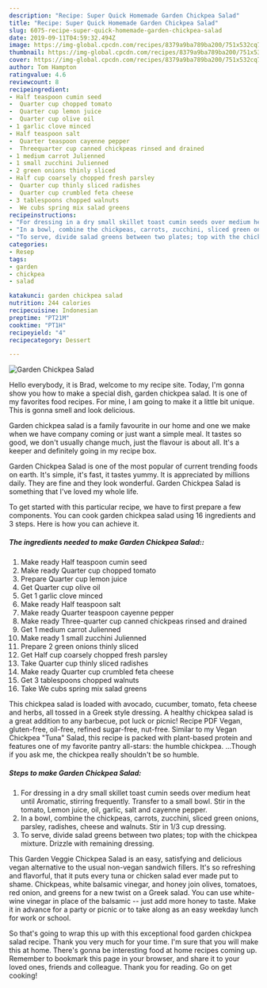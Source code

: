 ```yaml
---
description: "Recipe: Super Quick Homemade Garden Chickpea Salad"
title: "Recipe: Super Quick Homemade Garden Chickpea Salad"
slug: 6075-recipe-super-quick-homemade-garden-chickpea-salad
date: 2019-09-11T04:59:32.494Z
image: https://img-global.cpcdn.com/recipes/8379a9ba789ba200/751x532cq70/garden-chickpea-salad-recipe-main-photo.jpg
thumbnail: https://img-global.cpcdn.com/recipes/8379a9ba789ba200/751x532cq70/garden-chickpea-salad-recipe-main-photo.jpg
cover: https://img-global.cpcdn.com/recipes/8379a9ba789ba200/751x532cq70/garden-chickpea-salad-recipe-main-photo.jpg
author: Tom Hampton
ratingvalue: 4.6
reviewcount: 8
recipeingredient:
- Half teaspoon cumin seed
-  Quarter cup chopped tomato
-  Quarter cup lemon juice
-  Quarter cup olive oil
- 1 garlic clove minced
- Half teaspoon salt
-  Quarter teaspoon cayenne pepper
-  Threequarter cup canned chickpeas rinsed and drained
- 1 medium carrot Julienned
- 1 small zucchini Julienned
- 2 green onions thinly sliced
- Half cup coarsely chopped fresh parsley
-  Quarter cup thinly sliced radishes
-  Quarter cup crumbled feta cheese
- 3 tablespoons chopped walnuts
-  We cubs spring mix salad greens
recipeinstructions:
- "For dressing in a dry small skillet toast cumin seeds over medium heat until Aromatic, stirring frequently. Transfer to a small bowl. Stir in the tomato, Lemon juice, oil, garlic, salt and cayenne pepper."
- "In a bowl, combine the chickpeas, carrots, zucchini, sliced green onions, parsley, radishes, cheese and walnuts. Stir in 1/3 cup dressing."
- "To serve, divide salad greens between two plates; top with the chickpea mixture. Drizzle with remaining dressing."
categories:
- Resep
tags:
- garden
- chickpea
- salad

katakunci: garden chickpea salad
nutrition: 244 calories
recipecuisine: Indonesian
preptime: "PT21M"
cooktime: "PT1H"
recipeyield: "4"
recipecategory: Dessert

---
```



![Garden Chickpea Salad](https://img-global.cpcdn.com/recipes/8379a9ba789ba200/751x532cq70/garden-chickpea-salad-recipe-main-photo.jpg)

Hello everybody, it is Brad, welcome to my recipe site. Today, I'm gonna show you how to make a special dish, garden chickpea salad. It is one of my favorites food recipes. For mine, I am going to make it a little bit unique. This is gonna smell and look delicious.

Garden chickpea salad is a family favourite in our home and one we make when we have company coming or just want a simple meal. It tastes so good, we don&#39;t usually change much, just the flavour is about all. It&#39;s a keeper and definitely going in my recipe box.

Garden Chickpea Salad is one of the most popular of current trending foods on earth. It's simple, it's fast, it tastes yummy. It is appreciated by millions daily. They are fine and they look wonderful. Garden Chickpea Salad is something that I've loved my whole life.


To get started with this particular recipe, we have to first prepare a few components. You can cook garden chickpea salad using 16 ingredients and 3 steps. Here is how you can achieve it.

##### The ingredients needed to make Garden Chickpea Salad::

1. Make ready Half teaspoon cumin seed
1. Make ready  Quarter cup chopped tomato
1. Prepare  Quarter cup lemon juice
1. Get  Quarter cup olive oil
1. Get 1 garlic clove minced
1. Make ready Half teaspoon salt
1. Make ready  Quarter teaspoon cayenne pepper
1. Make ready  Three-quarter cup canned chickpeas rinsed and drained
1. Get 1 medium carrot Julienned
1. Make ready 1 small zucchini Julienned
1. Prepare 2 green onions thinly sliced
1. Get Half cup coarsely chopped fresh parsley
1. Take  Quarter cup thinly sliced radishes
1. Make ready  Quarter cup crumbled feta cheese
1. Get 3 tablespoons chopped walnuts
1. Take  We cubs spring mix salad greens


This chickpea salad is loaded with avocado, cucumber, tomato, feta cheese and herbs, all tossed in a Greek style dressing. A healthy chickpea salad is a great addition to any barbecue, pot luck or picnic! Recipe PDF Vegan, gluten-free, oil-free, refined sugar-free, nut-free. Similar to my Vegan Chickpea &#34;Tuna&#34; Salad, this recipe is packed with plant-based protein and features one of my favorite pantry all-stars: the humble chickpea. …Though if you ask me, the chickpea really shouldn&#39;t be so humble. 

##### Steps to make Garden Chickpea Salad:

1. For dressing in a dry small skillet toast cumin seeds over medium heat until Aromatic, stirring frequently. Transfer to a small bowl. Stir in the tomato, Lemon juice, oil, garlic, salt and cayenne pepper.
1. In a bowl, combine the chickpeas, carrots, zucchini, sliced green onions, parsley, radishes, cheese and walnuts. Stir in 1/3 cup dressing.
1. To serve, divide salad greens between two plates; top with the chickpea mixture. Drizzle with remaining dressing.


This Garden Veggie Chickpea Salad is an easy, satisfying and delicious vegan alternative to the usual non-vegan sandwich fillers. It&#39;s so refreshing and flavorful, that it puts every tuna or chicken salad ever made put to shame. Chickpeas, white balsamic vinegar, and honey join olives, tomatoes, red onion, and greens for a new twist on a Greek salad. You can use white-wine vinegar in place of the balsamic -- just add more honey to taste. Make it in advance for a party or picnic or to take along as an easy weekday lunch for work or school. 

So that's going to wrap this up with this exceptional food garden chickpea salad recipe. Thank you very much for your time. I'm sure that you will make this at home. There's gonna be interesting food at home recipes coming up. Remember to bookmark this page in your browser, and share it to your loved ones, friends and colleague. Thank you for reading. Go on get cooking!
